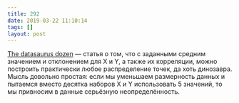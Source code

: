 ```yaml
---
title: 292
date: 2019-03-22 11:10:14
tags: []
layout: post
---
```


[The datasaurus dozen](https://blog.revolutionanalytics.com/2017/05/the-datasaurus-dozen.html) — статья о том, что с заданными средним значением и отклонением для X и Y, а также их корреляции, можно построить практически любое распределение точек, да хоть динозавра. Мысль довольно простая: если мы уменьшаем размерность данных и пытаемся вместо десятка наборов X и Y использовать 5 значений, то мы привносим в данные серьёзную неопределённость.
